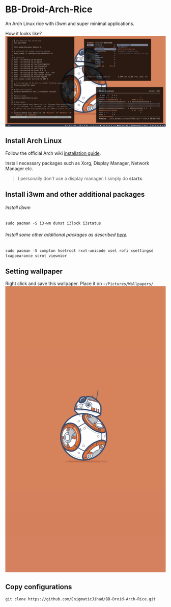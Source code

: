 # BB-Droid-Arch-Rice
An Arch Linux rice with i3wm and super minimal applications. 

How it looks like?
![Screenshot 1](Screenshots/01.png)

## Install Arch Linux
Follow the official Arch wiki [installation guide](https://wiki.archlinux.org/index.php/installation_guide).

Install necessary packages such as Xorg, Display Manager, Network Manager etc.
> I personally don't use a display manager. I simply do **startx**.

## Install i3wm and other additional packages
###### Install i3wm
```
sudo pacman -S i3-wm dunst i3lock i3status
```
###### Install some other additional packages as described [here](https://github.com/addy-dclxvi/i3-starterpack#explanations-of-additional-packages).
```
sudo pacman -S compton hsetroot rxvt-unicode xsel rofi xsettingsd lxappearance scrot viewnior
```
## Setting wallpaper
Right click and save this wallpaper. Place it on `~/Pictures/Wallpapers/`
![wallpaper](Pictures/Wallpapers/bb-droid.jpg)
## Copy configurations
```
git clone https://github.com/EnigmaticJihad/BB-Droid-Arch-Rice.git
```
